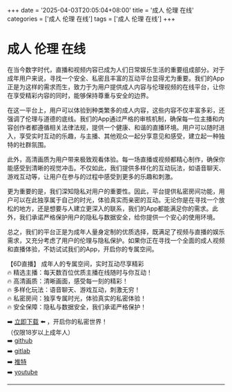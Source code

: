 +++
date = '2025-04-03T20:05:04+08:00'
title = '成人 伦理 在线'
categories = ['成人 伦理 在线']
tags = ['成人 伦理 在线']
+++

# 成人 伦理 在线

在当今数字时代，直播和视频内容已成为人们日常娱乐生活的重要组成部分。对于成年用户来说，寻找一个安全、私密且丰富的互动平台显得尤为重要。我们的App正是为这样的需求而生，致力于为用户提供成人内容与伦理视频的在线平台，让你在享受精彩内容的同时，能够保持尊重与安全的边界。

在这一平台上，用户可以体验到种类繁多的成人内容，这些内容不仅丰富多彩，还强调了伦理与道德的底线。我们的App通过严格的审核机制，确保每一位主播和内容创作者都遵循相关法律法规，提供一个健康、和谐的直播环境。用户可以随时进入，享受实时互动的乐趣，与主播、其他观众一起分享意见和感受，建立起一种独特的社群氛围。

此外，高清画质为用户带来极致观看体验。每一场直播或视频都精心制作，确保你能感受到清晰的视觉冲击。不仅如此，我们提供多样化的互动玩法，如语音聊天、游戏互动等，让用户在参与的过程中感受到更多的乐趣和刺激。

更为重要的是，我们深知隐私对用户的重要性。因此，平台提供私密房间功能，用户可以在此独享属于自己的时光，体验真实而亲密的互动。无论你是在寻找一个放松的地方，还是想要与人建立更深入的联系，我们的App都能满足你的需求。此外，我们承诺严格保护用户的隐私与数据安全，给你提供一个安心的使用环境。

总之，我们的平台正是为成年人量身定制的优质选择，既满足了视频与直播的娱乐需求，又充分考虑了用户的伦理与隐私保护。如果你正在寻找一个全面的成人视频和直播体验，不妨试试我们的App，开启你的专属空间。

【6D直播】
成年人的专属空间，实时互动尽享精彩  
🔥 精选主播：每天数百位优质主播在线随时与你互动！  
🔥 高清画质：清晰画面，感受每一刻的精彩！  
🔥 多样化玩法：语音聊天、游戏互动，刺激无穷！  
🔥 私密房间：独享专属时光，体验真实的私密体验！  
🔥 安全保障：隐私与数据安全，我们承诺严格保护！  

➡️ [立即下载](https://down123.s3.ap-east-1.amazonaws.com/down/down.html?channelCode=blog) ⬅️ ，开启你的私密世界！  
（仅限18岁以上成年人）  
➡️ [github](https://aldult-live.github.io/)  
➡️ [gitlab](https://seo-09598d.gitlab.io/)  
➡️ [推特](https://x.com/wegame33)  
➡️ [youtube](https://www.youtube.com/@6Dlive)  

---
